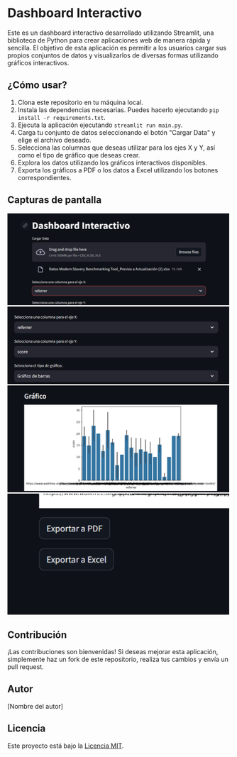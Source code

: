 # Dashboard Interactivo

Este es un dashboard interactivo desarrollado utilizando Streamlit, una biblioteca de Python para crear aplicaciones web de manera rápida y sencilla. El objetivo de esta aplicación es permitir a los usuarios cargar sus propios conjuntos de datos y visualizarlos de diversas formas utilizando gráficos interactivos.

## ¿Cómo usar?

1. Clona este repositorio en tu máquina local.
2. Instala las dependencias necesarias. Puedes hacerlo ejecutando `pip install -r requirements.txt`.
3. Ejecuta la aplicación ejecutando `streamlit run main.py`.
4. Carga tu conjunto de datos seleccionando el botón "Cargar Data" y elige el archivo deseado.
5. Selecciona las columnas que deseas utilizar para los ejes X y Y, así como el tipo de gráfico que deseas crear.
6. Explora los datos utilizando los gráficos interactivos disponibles.
7. Exporta los gráficos a PDF o los datos a Excel utilizando los botones correspondientes.

## Capturas de pantalla
<img src="capturas/dayanara.png" width="500">

<img src="capturas/dayanara2.png" width="500">

<img src="capturas/dayanara3.png" width="500">

<img src="capturas/dayanara4.png" width="500">


## Contribución

¡Las contribuciones son bienvenidas! Si deseas mejorar esta aplicación, simplemente haz un fork de este repositorio, realiza tus cambios y envía un pull request.

## Autor

[Nombre del autor]

## Licencia

Este proyecto está bajo la [Licencia MIT](LICENSE).
